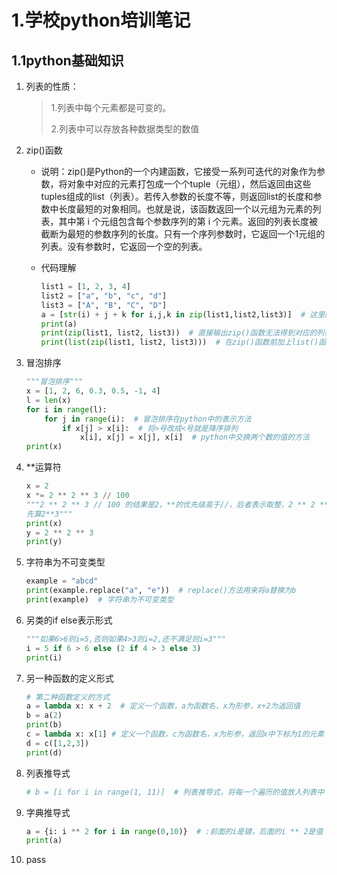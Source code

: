 # 1.学校python培训笔记

## 1.1python基础知识

1. 列表的性质：

   > 1.列表中每个元素都是可变的。
   >
   > 2.列表中可以存放各种数据类型的数值

3. zip()函数

   - 说明：zip()是Python的一个内建函数，它接受一系列可迭代的对象作为参数，将对象中对应的元素打包成一个个tuple（元组），然后返回由这些tuples组成的list（列表）。若传入参数的长度不等，则返回list的长度和参数中长度最短的对象相同。也就是说，该函数返回一个以元组为元素的列表，其中第 i 个元组包含每个参数序列的第 i 个元素。返回的列表长度被截断为最短的参数序列的长度。只有一个序列参数时，它返回一个1元组的列表。没有参数时，它返回一个空的列表。

   - 代码理解

     ```python
     list1 = [1, 2, 3, 4]
     list2 = ["a", "b", "c", "d"]
     list3 = ["A", "B", "C", "D"]
     a = [str(i) + j + k for i,j,k in zip(list1,list2,list3)]  # 这里的i,j,k分别是zip返回的列表中的每一元组中的3个元素
     print(a)
     print(zip(list1, list2, list3))  # 直接输出zip()函数无法得到对应的列表
     print(list(zip(list1, list2, list3)))  # 在zip()函数前加上list()函数可以就可以得到对应的列表
     ```

4. 冒泡排序

   ```python
   """冒泡排序"""
   x = [1, 2, 6, 0.3, 0.5, -1, 4]
   l = len(x)
   for i in range(l):
       for j in range(i):  # 冒泡排序在python中的表示方法
           if x[j] > x[i]:  # 将>号改成<号就是降序排列
               x[i], x[j] = x[j], x[i]  # python中交换两个数的值的方法
   print(x)
   ```

4. **运算符

   ```python
   x = 2
   x *= 2 ** 2 ** 3 // 100
   """2 ** 2 ** 3 // 100 的结果是2，**的优先级高于//，后者表示取整，2 ** 2 ** 3 的结果是2的8次方而不是4的3次方，
   先算2**3"""
   print(x)
   y = 2 ** 2 ** 3
   print(y)
   ```

5. 字符串为不可变类型

   ```python
   example = "abcd"
   print(example.replace("a", "e"))  # replace()方法用来将a替换为b
   print(example)  # 字符串为不可变类型
   ```

6. 另类的if else表示形式

   ```python
   """如果6>6则i=5,否则如果4>3则i=2,还不满足则i=3"""
   i = 5 if 6 > 6 else (2 if 4 > 3 else 3)
   print(i)
   ```

7. 另一种函数的定义形式

   ```python
   # 第二种函数定义的方式
   a = lambda x: x + 2  # 定义一个函数，a为函数名，x为形参，x+2为返回值
   b = a(2)
   print(b)
   c = lambda x: x[1] # 定义一个函数，c为函数名，x为形参，返回x中下标为1的元素
   d = c([1,2,3])
   print(d)
   ```

8. 列表推导式

   ```python
   # b = [i for i in range(1, 11)]  # 列表推导式，将每一个遍历的值放入列表中
   ```

9. 字典推导式

   ```python
   a = {i: i ** 2 for i in range(0,10)}  # :前面的i是键，后面的i ** 2是值
   print(a)
   ```

10. pass

